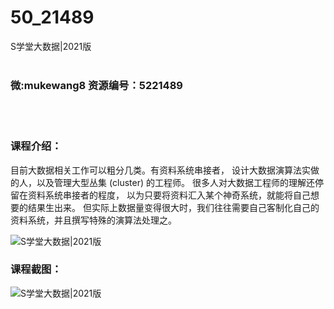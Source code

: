# 50_21489
S学堂大数据|2021版
<br/></br>
<h3>微:mukewang8 资源编号：5221489</h3>
<br/></br>
<h3>课程介绍：</h3>
<p>目前<a title="查看与 大数据 相关的文章" target="_blank">大数据</a>相关工作可以粗分几类。有资料系统串接者， 设计<a title="查看与 大数据 相关的文章" target="_blank">大数据</a>演算法实做的人，以及管理大型丛集 (cluster) 的工程师。 很多人对大数据工程师的理解还停留在资料系统串接者的程度， 以为只要将资料汇入某个神奇系统，就能将自己想要的结果生出来。 但实际上数据量变得很大时，我们往往需要自己客制化自己的资料系统，并且撰写特殊的演算法处理之。</p>
<p><img src="https://www.ko996.com/wp-content/uploads/img/2021/11/1-3-300x195.png" alt="S学堂大数据|2021版"></p>
<div class="info-desc">
<h3>课程截图：</h3>
<p><img src="https://www.ko996.com/wp-content/uploads/img/2021/11/2-2.png" alt="S学堂大数据|2021版"></p>


			
</div>
